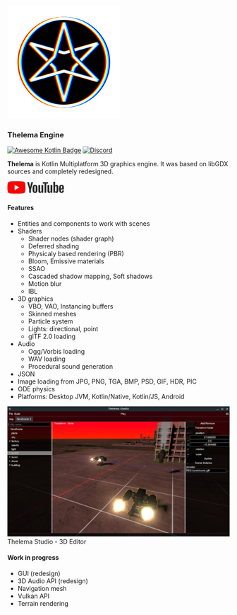![logo](images/thelema-logo-256.png)
### Thelema Engine

[![Awesome Kotlin Badge](https://kotlin.link/awesome-kotlin.svg)](https://github.com/KotlinBy/awesome-kotlin)
[![Discord](https://img.shields.io/discord/904058648572072038)](https://discord.gg/6j9tBJBE9g)

**Thelema** is Kotlin Multiplatform 3D graphics engine. It was based on libGDX sources and completely redesigned.

[![youtube](images/youtube.png)](https://www.youtube.com/playlist?list=PLS4PI9m5p5MmodmfBNVft1_mUges3x35O)

#### Features
* Entities and components to work with scenes
* Shaders
  * Shader nodes (shader graph)
  * Deferred shading
  * Physicaly based rendering (PBR)
  * Bloom, Emissive materials
  * SSAO
  * Cascaded shadow mapping, Soft shadows
  * Motion blur
  * IBL
* 3D graphics
  * VBO, VAO, Instancing buffers
  * Skinned meshes
  * Particle system
  * Lights: directional, point
  * glTF 2.0 loading
* Audio
  * Ogg/Vorbis loading
  * WAV loading
  * Procedural sound generation
* JSON
* Image loading from JPG, PNG, TGA, BMP, PSD, GIF, HDR, PIC
* ODE physics
* Platforms: Desktop JVM, Kotlin/Native, Kotlin/JS, Android

![logo](images/screenshot.png)
Thelema Studio - 3D Editor

#### Work in progress
* GUI (redesign)
* 3D Audio API (redesign)
* Navigation mesh
* Vulkan API
* Terrain rendering
